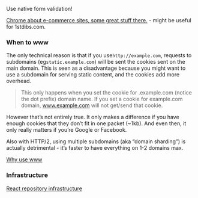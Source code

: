 Use native form validation!

[Chrome about e-commerce sites, some great stuff there.](https://www.youtube.com/watch?v=F2GRAYyTF9Y) - might be useful for 1stdibs.com.

### When to www

The only technical reason is that if you use`http://example.com`, requests to subdomains \(eg`static.example.com`\) will be sent the cookies sent on the main domain. This is seen as a disadvantage because you might want to use a subdomain for serving static content, and the cookies add more overhead.

> This only happens when you set the cookie for .example.com \(notice the dot prefix\) domain name. If you set a cookie for example.com domain, www.example.com will not get/send that cookie.

However that’s not entirely true. It only makes a difference if you have enough cookies that they don’t fit in one packet \(~1kb\). And even then, it only really matters if you’re Google or Facebook.

Also with HTTP/2, using multiple subdomains \(aka “domain sharding”\) is actually detrimental - it’s faster to have everything on 1-2 domains max.

[Why use www](http://www.yes-www.org/why-use-www/)

### Infrastructure

[React repository infrastructure](https://reactjs.org/blog/2017/12/15/improving-the-repository-infrastructure.html)